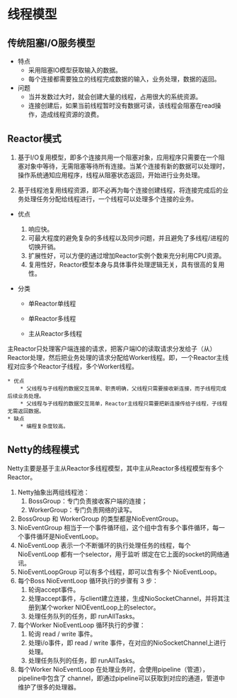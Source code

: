 线程模型
===

传统阻塞I/O服务模型
---
* 特点
  * 采用阻塞IO模型获取输入的数据。
  * 每个连接都需要独立的线程完成数据的输入，业务处理，数据的返回。
* 问题
  * 当并发数过大时，就会创建大量的线程，占用很大的系统资源。
  * 连接创建后，如果当前线程暂时没有数据可读，该线程会阻塞在read操作，造成线程资源的浪费。

Reactor模式
---

1. 基于I/O复用模型，即多个连接共用一个阻塞对象，应用程序只需要在一个阻塞对象中等待，无需阻塞等待所有连接。当某个连接有新的数据可以处理时，操作系统通知应用程序，线程从阻塞状态返回，开始进行业务处理。

2. 基于线程池复用线程资源，即不必再为每个连接创建线程，将连接完成后的业务处理任务分配给线程进行，一个线程可以处理多个连接的业务。

* 优点
	1. 响应快。
	2. 可最大程度的避免复杂的多线程以及同步问题，并且避免了多线程/进程的切换开销。
	3. 扩展性好，可以方便的通过增加Reactor实例个数来充分利用CPU资源。
	4. 复用性好，Reactor模型本身与具体事件处理逻辑无关，具有很高的复用性。

* 分类
	* 单Reactor单线程

	* 单Reactor多线程

	* 主从Reactor多线程

主Reactor只处理客户端连接的请求，把客户端IO的读取请求分发给子（从）Reactor处理，然后把业务处理的请求分配给Worker线程。即，一个Reactor主线程对应多个Reactor子线程，多个Worker线程。

	* 优点
		* 父线程与子线程的数据交互简单、职责明确，父线程只需要接收新连接，而子线程完成后续业务处理。
		* 父线程与子线程的数据交互简单，Reactor主线程只需要把新连接传给子线程，子线程无需返回数据。
	* 缺点
		* 编程复杂度较高。
   
Netty的线程模式
---
Netty主要是基于主从Reactor多线程模型，其中主从Reactor多线程模型有多个Reactor。

1. Netty抽象出两组线程池：
	1. BossGroup：专门负责接收客户端的连接；
	2. WorkerGroup：专门负责网络的读写。
2. BossGroup 和 WorkerGroup 的类型都是NioEventGroup。
3. NioEventGroup 相当于一个事件循环组，这个组中含有多个事件循环，每一个事件循环是NioEventLoop。
4. NioEventLoop 表示一个不断循环的执行处理任务的线程，每个NioEventLoop 都有一个selector，用于监听 绑定在它上面的socket的网络通讯。
5. NioEventLoopGroup 可以有多个线程，即可以含有多个 NioEventLoop。
6. 每个Boss NioEventLoop 循环执行的步骤有 3 步：
	1. 轮询accept事件。
	2. 处理accept事件，与client建立连接，生成NioSocketChannel，并将其注册到某个worker NIOEventLoop上的selector。
	3. 处理任务队列的任务，即 runAllTasks。
7. 每个Worker NioEventLoop 循环执行的步骤：
	1. 轮询 read / write 事件。
	2. 处理i/o事件，即 read / write 事件，在对应的NioSocketChannel上进行处理。
	3. 处理任务队列的任务，即 runAllTasks。
8. 每个Worker NioEventLoop 在处理业务时，会使用pipeline（管道），pipeline中包含了 channel，即通过pipeline可以获取到对应的通道，管道中维护了很多的处理器。



